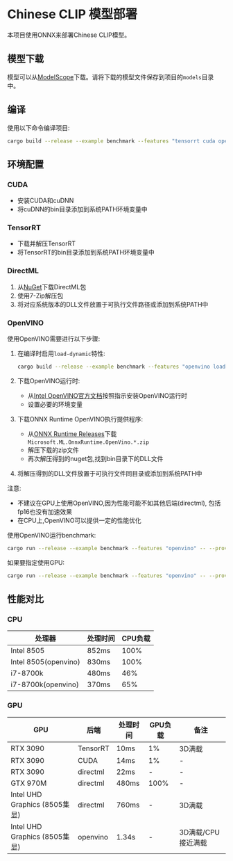 # Chinese CLIP 模型部署

本项目使用ONNX来部署Chinese CLIP模型。

## 模型下载

模型可以从[ModelScope](https://modelscope.cn/collections/chinese_clip-6381f8ddaaf54c)下载。请将下载的模型文件保存到项目的`models`目录中。

## 编译

使用以下命令编译项目:

```bash
cargo build --release --example benchmark --features "tensorrt cuda openvino directml"
```

## 环境配置

### CUDA

- 安装CUDA和cuDNN
- 将cuDNN的bin目录添加到系统PATH环境变量中

### TensorRT

- 下载并解压TensorRT
- 将TensorRT的bin目录添加到系统PATH环境变量中

### DirectML

1. 从[NuGet](https://www.nuget.org/packages/Microsoft.AI.DirectML)下载DirectML包
2. 使用7-Zip解压包
3. 将对应系统版本的DLL文件放置于可执行文件路径或添加到系统PATH中

### OpenVINO

使用OpenVINO需要进行以下步骤:

1. 在编译时启用`load-dynamic`特性:

   ```bash
   cargo build --release --example benchmark --features "openvino load-dynamic"
   ```

2. 下载OpenVINO运行时:
   - 从[Intel OpenVINO官方文档](https://docs.openvino.ai/latest/openvino_docs_install_guides_installing_openvino_windows.html)按照指示安装OpenVINO运行时
   - 设置必要的环境变量

3. 下载ONNX Runtime OpenVINO执行提供程序:
   - 从[ONNX Runtime Releases](https://github.com/intel/onnxruntime/releases)下载`Microsoft.ML.OnnxRuntime.OpenVino.*.zip`
   - 解压下载的zip文件
   - 再次解压得到的nuget包,找到bin目录下的DLL文件

4. 将解压得到的DLL文件放置于可执行文件同目录或添加到系统PATH中

注意:
- 不建议在GPU上使用OpenVINO,因为性能可能不如其他后端(directml), 包括fp16也没有加速效果
- 在CPU上,OpenVINO可以提供一定的性能优化

使用OpenVINO运行benchmark:

```bash
cargo run --release --example benchmark --features "openvino" -- --provider openvino
```

如果要指定使用GPU:

```bash
cargo run --release --example benchmark --features "openvino" -- --provider openvino --openvino-device GPU
```

## 性能对比

### CPU

| 处理器 | 处理时间 | CPU负载 |
|--------|----------|---------|
| Intel 8505 | 852ms | 100% |
| Intel 8505(openvino) | 830ms | 100% |
| i7-8700k | 480ms | 46% |
| i7-8700k(openvino) | 370ms | 65% |

### GPU

| GPU | 后端 | 处理时间 | GPU负载 | 备注 |
|-----|------|----------|---------|------|
| RTX 3090 | TensorRT | 10ms | 1% | 3D满载 |
| RTX 3090 | CUDA | 14ms | 1% | - |
| RTX 3090 | directml | 22ms | - | - |
| GTX 970M | directml | 480ms | 100% | - |
| Intel UHD Graphics (8505集显) | directml | 760ms | - | 3D满载 |
| Intel UHD Graphics (8505集显) | openvino | 1.34s | - | 3D满载/CPU接近满载 |

